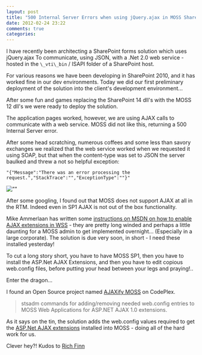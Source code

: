 ```yaml
---
layout: post
title: "500 Internal Server Errors when using jQuery.ajax in MOSS SharePoint 2007 SP1"
date: 2012-02-24 23:22
comments: true
categories: 
---
```


I have recently been architecting a SharePoint forms solution which uses jQuery.ajax To communicate, using JSON, with a .Net 2.0 web service - hosted in the `\_vti\_bin` / ISAPI folder of a SharePoint host.

For various reasons we have been developing in SharePoint 2010, and it has worked fine in our dev environments. Today we did our first preliminary deployment of the solution into the client's development environment...

After some fun and games replacing the SharePoint 14 dll's with the MOSS 12 dll's we were ready to deploy the solution.

The application pages worked, however, we are using AJAX calls to communicate with a web service. MOSS did not like this, returning a 500 Internal Server error.

After some head scratching, numerous coffees and some less than savory exchanges we realized that the web service worked when we requested it using SOAP, but that when the content-type was set to JSON the server baulked and threw a not so helpful exception: 

`"{"Message":"There was an error processing the request.","StackTrace":"","ExceptionType":""}"`

![""][1]

After some googling, I found out that MOSS does not support AJAX at all in the RTM. Indeed even in SP1 AJAX is not out of the box functionality.

Mike Ammerlaan has written some <a href="http://msdn.microsoft.com/en-us/library/bb861898.aspx" target="_blank">instructions on MSDN on how to enable AJAX extensions in WSS</a> - they are pretty long winded and perhaps a little daunting for a MOSS admin to get implemented overnight... (Especially in a large corporate). The solution is due very soon, in short - I need these installed yesterday!

To cut a long story short, you have to have MOSS SP1, then you have to install the ASP.Net AJAX Extensions, and then you have to edit copious web.config files, before putting your head between your legs and praying!..

Enter the dragon...

I found an Open Source project named <a title="AJAXify moss" href="http://ajaxifymoss.codeplex.com/" target="_blank">AJAXify MOSS</a> on CodePlex. 
> stsadm commands for adding/removing needed web.config entries to MOSS Web Applications for ASP.NET AJAX 1.0 extensions.

As it says on the tin, the solution adds the web.config values required to get the [ASP.Net AJAX extensions][2] installed into MOSS - doing all of the hard work for us.

Clever hey?! Kudos to [Rich Finn][3]

 [1]: http://i.imgur.com/r1WBB.png
 [2]: http://www.microsoft.com/download/en/details.aspx?displaylang=en&id=883 "ASP.Net AJAX"
 [3]: http://blog.richfinn.net/blog/
